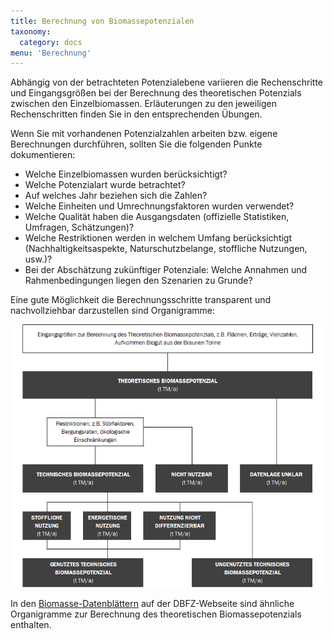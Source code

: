 ```yaml
---
title: Berechnung von Biomassepotenzialen
taxonomy:
  category: docs
menu: 'Berechnung'
---
```


Abhängig von der betrachteten Potenzialebene variieren die Rechenschritte und Eingangsgrößen bei der Berechnung des theoretischen Potenzials zwischen den Einzelbiomassen. Erläuterungen zu den jeweiligen Rechenschritten finden Sie in den entsprechenden Übungen. 

Wenn Sie mit vorhandenen Potenzialzahlen arbeiten bzw. eigene Berechnungen durchführen, sollten Sie die folgenden Punkte dokumentieren: 

- Welche Einzelbiomassen wurden berücksichtigt?
- Welche Potenzialart wurde betrachtet?
- Auf welches Jahr beziehen sich die Zahlen?
- Welche Einheiten und Umrechnungsfaktoren wurden verwendet?
- Welche Qualität haben die Ausgangsdaten (offizielle Statistiken, Umfragen, Schätzungen)?
- Welche Restriktionen werden in welchem Umfang berücksichtigt (Nachhaltigkeitsaspekte, Naturschutzbelange, stoffliche Nutzungen, usw.)?
- Bei der Abschätzung zukünftiger Potenziale: Welche Annahmen und Rahmenbedingungen liegen den Szenarien zu Grunde?

Eine gute Möglichkeit die Berechnungsschritte transparent und nachvollziehbar darzustellen sind Organigramme:

![](Skript_DBFZ_Organigramm.png?lightbox=800&resize=,500&classes=caption "Organigramm zur Berechnung von Potenzialen, eigene Darstellung")

In den [Biomasse-Datenblättern](https://www.dbfz.de/index.php?id=989&L=0) auf der DBFZ-Webseite sind ähnliche Organigramme zur Berechnung des theoretischen Biomassepotenzials enthalten.
